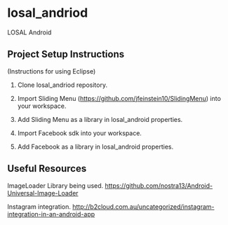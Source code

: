 losal_andriod
=============

LOSAL Android


Project Setup Instructions
--------------------------

(Instructions for using Eclipse)

1. Clone losal_andriod repository.

2. Import Sliding Menu (https://github.com/jfeinstein10/SlidingMenu) into your workspace.

3. Add Sliding Menu as a library in losal_android properties.

4. Import Facebook sdk into your workspace.

5. Add Facebook as a library in losal_android properties.


Useful Resources
----------------

ImageLoader Library being used. https://github.com/nostra13/Android-Universal-Image-Loader

Instagram integration. http://b2cloud.com.au/uncategorized/instagram-integration-in-an-android-app

